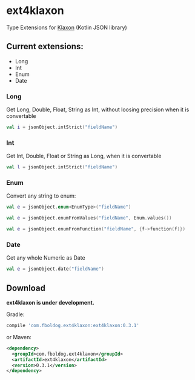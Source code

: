 # ext4klaxon
Type Extensions for [Klaxon](https://github.com/cbeust/klaxon) (Kotlin JSON library)

## Current extensions:
* Long
* Int
* Enum
* Date

### Long
Get Long, Double, Float, String as Int, without loosing precision when it is convertable
```kotlin
val i = jsonObject.intStrict("fieldName")
```

### Int
Get Int, Double, Float or String as Long, when it is convertable
```kotlin
val l = jsonObject.intStrict("fieldName")
```

### Enum
Convert any string to enum:
```kotlin
val e = jsonObject.enum<EnumType>("fieldName")
```

```kotlin
val e = jsonObject.enumFromValues("fieldName", Enum.values())
```

```kotlin
val e = jsonObject.enumFromFunction("fieldName", {f->function(f)})
```

### Date
Get any whole Numeric as Date
```kotlin
val e = jsonObject.date("fieldName")
```


## Download

**ext4klaxon is under development.**

Gradle:
```groovy
compile 'com.fboldog.ext4klaxon:ext4klaxon:0.3.1'
```

or Maven:
```xml
<dependency>
  <groupId>com.fboldog.ext4klaxon</groupId>
  <artifactId>ext4klaxon</artifactId>
  <version>0.3.1</version>
</dependency>
```
